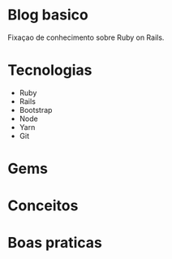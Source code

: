 # Blog basico
Fixaçao de conhecimento sobre Ruby on Rails.

# Tecnologias
- Ruby
- Rails
- Bootstrap
- Node 
- Yarn
- Git

# Gems



# Conceitos

# Boas praticas
